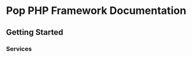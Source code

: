 Pop PHP Framework Documentation
===============================

Getting Started
---------------

### Services
